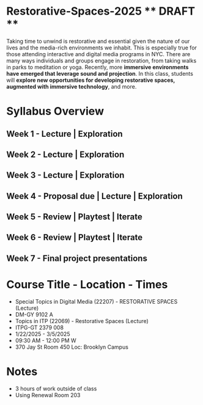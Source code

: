 # Restorative-Spaces-2025 ** DRAFT **

Taking time to unwind is restorative and essential given the nature of our lives and the media-rich environments we inhabit. This is especially true for those attending interactive and digital media programs in NYC. There are many ways individuals and groups engage in restoration, from taking walks in parks to meditation or yoga. Recently, more **immersive environments have emerged that leverage sound and projection**. In this class, students will **explore new opportunities for developing restorative spaces, augmented with immersive technology**, and more.


# Syllabus Overview

## Week 1 - Lecture | Exploration

## Week 2 - Lecture | Exploration

## Week 3 - Lecture | Exploration

## Week 4 - Proposal due | Lecture | Exploration

## Week  5 - Review | Playtest | Iterate

## Week 6 - Review | Playtest | Iterate

## Week 7 - Final project presentations

# Course Title - Location - Times

- Special Topics in Digital Media (22207) - RESTORATIVE SPACES (Lecture)
- DM-GY 9102 A
- Topics in ITP (22069) - Restorative Spaces (Lecture)
- ITPG-GT 2379 008
- 1/22/2025 - 3/5/2025
- 09:30 AM - 12:00 PM W
-  370 Jay St Room 450 Loc: Brooklyn Campus

# Notes

- 3 hours of work outside of class
- Using Renewal Room 203

  
